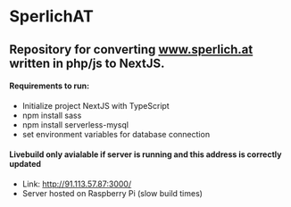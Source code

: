 # SperlichAT
## Repository for converting www.sperlich.at written in php/js to NextJS.

#### Requirements to run:
  - Initialize project NextJS with TypeScript
  - npm install sass
  - npm install serverless-mysql
  - set environment variables for database connection

#### Livebuild only avialable if server is running and this address is correctly updated
  - Link: http://91.113.57.87:3000/
  - Server hosted on Raspberry Pi (slow build times)
